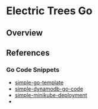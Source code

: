 # Electric Trees Go

## Overview



## References

### Go Code Snippets

* [simple-go-template](https://github.com/fionahiklas/simple-go-template)
* [simple-dynamodb-go-code](https://github.com/fionahiklas/simple-dynamodb-go-code)
* [simple-minikube-deployment](https://github.com/fionahiklas/simple-minikube-deployment)
* 

